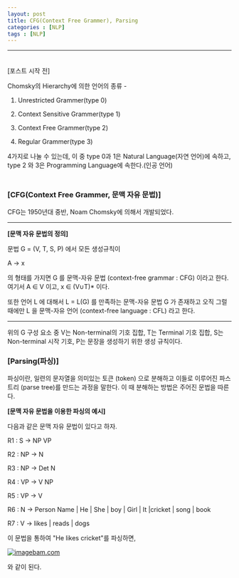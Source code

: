 ```yaml
---
layout: post
title: CFG(Context Free Grammer), Parsing
categories : [NLP]
tags : [NLP]
---
```


---

<span style = "line-height:50%"><br></span>

[포스트 시작 전]

Chomsky의 Hierarchy에 의한 언어의 종류 - 

1) Unrestricted Grammer(type 0) 

2) Context Sensitive Grammer(type 1)

3) Context Free Grammer(type 2)

4) Regular Grammer(type 3)

4가지로 나눌 수 있는데, 이 중 type 0과 1은 Natural Language(자연 언어)에 속하고, type 2 와 3은 Programming Language에 속한다.(인공 언어)

<span style = "line-height:50%"><br></span>

### [CFG(Context Free Grammer, 문맥 자유 문법)]

CFG는 1950년대 중반, Noam Chomsky에 의해서 개발되었다.

---

<b>[문맥 자유 문법의 정의]</b>

문법 G = (V, T, S, P) 에서 모든 생성규칙이

A → x

의 형태를 가지면 G 를 문맥-자유 문법 (context-free grammar : CFG) 이라고 한다. 여기서 A ∈ V 이고, x ∈ (V∪T)* 이다.

또한 언어 L 에 대해서 L = L(G) 를 만족하는 문맥-자유 문법 G 가 존재하고 오직 그럴 때에만 L 을 문맥-자유 언어 (context-free language : CFL) 라고 한다.

---

위의 G 구성 요소 중 V는 Non-terminal의 기호 집합, T는 Terminal 기호 집합, S는 Non-terminal 시작 기호, P는 문장을 생성하기 위한 생성 규칙이다. 

### [Parsing(파싱)] ###

파싱이란,  일련의 문자열을 의미있는 토큰 (token) 으로 분해하고 이들로 이루어진 파스 트리 (parse tree)를 만드는 과정을 말한다. 이 때 분해하는 방법은 주어진 문법을 따른다.

<b>[문맥 자유 문법을 이용한 파싱의 예시]</b>

다음과 같은 문맥 자유 문법이 있다고 하자.

R1 : S -> NP VP

R2 : NP -> N

R3 : NP -> Det N

R4 : VP -> V NP

R5 : VP -> V

R6 : N -> Person Name \| He \| She \| boy \| Girl \| It \|cricket \| song \| book

R7 : V -> likes \| reads \| dogs

이 문법을 통하여 "He likes cricket"를 파싱하면,

<a href="http://www.imagebam.com/image/dd74571066265914" target="_blank"><img src="http://thumbs2.imagebam.com/1b/18/a2/dd74571066265914.jpg" alt="imagebam.com" align="center"></a>

와 같이 된다.

